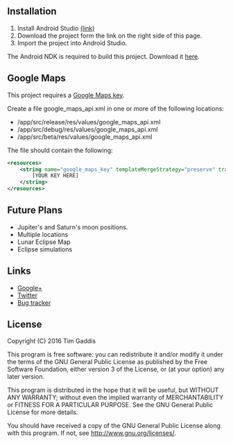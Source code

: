 ## Installation

1. Install Android Studio [(link)](http://developer.android.com/sdk/index.html)
2. Download the project form the link on the right side of this page.
3. Import the project into Android Studio.

The Android NDK is required to build this project.  Download it [here](http://developer.android.com/tools/sdk/ndk/index.html).

## Google Maps

This project requires a [Google Maps key](https://developers.google.com/maps/documentation/android/start).

Create a file google_maps_api.xml in one or more of the following locations:

 - /app/src/release/res/values/google_maps_api.xml
 - /app/src/debug/res/values/google_maps_api.xml
 - /app/src/beta/res/values/google_maps_api.xml

The file should contain the following:
```xml
<resources>
    <string name="google_maps_key" templateMergeStrategy="preserve" translatable="false">
        [YOUR KEY HERE]
    </string>
</resources>
```
## Future Plans

- Jupiter's and Saturn's moon positions.
- Multiple locations
- Lunar Eclipse Map
- Eclipse simulations

## Links

- [Google+](http://gplus.to/planetpos)
- [Twitter](https://twitter.com/planetsposition)
- [Bug tracker](https://github.com/timgaddis/Planets-Position/issues)

## License

Copyright (C) 2016 Tim Gaddis

This program is free software: you can redistribute it and/or modify
it under the terms of the GNU General Public License as published by
the Free Software Foundation, either version 3 of the License, or
(at your option) any later version.

This program is distributed in the hope that it will be useful,
but WITHOUT ANY WARRANTY; without even the implied warranty of
MERCHANTABILITY or FITNESS FOR A PARTICULAR PURPOSE.  See the
GNU General Public License for more details.

You should have received a copy of the GNU General Public License
along with this program.  If not, see <http://www.gnu.org/licenses/>.


